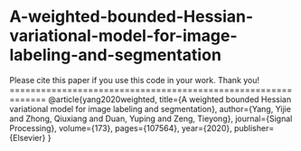 # A-weighted-bounded-Hessian-variational-model-for-image-labeling-and-segmentation
Please cite this paper if you use this code in your work. Thank you!  =============================================================
@article{yang2020weighted,
  title={A weighted bounded Hessian variational model for image labeling and segmentation},
  author={Yang, Yijie and Zhong, Qiuxiang and Duan, Yuping and Zeng, Tieyong},
  journal={Signal Processing},
  volume={173},
  pages={107564},
  year={2020},
  publisher={Elsevier}
}
